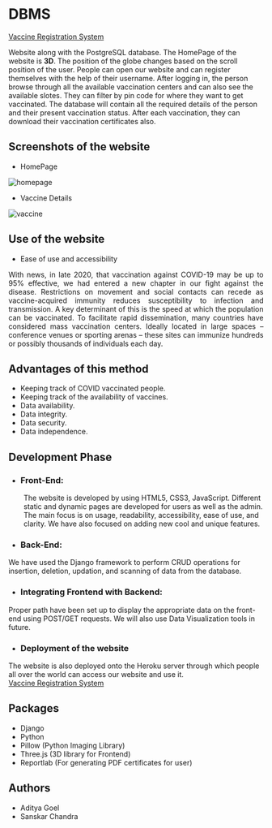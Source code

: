 # DBMS
 <a href = "https://vaccineregistration.herokuapp.com/" target="_blank" rel="noopener noreferrer">Vaccine Registration System</a>
 
<p>Website along with the PostgreSQL database. The HomePage of the website is <b>3D</b>. The position of the globe changes based on the scroll position of the user. People can open our website and can register themselves with the help of their username. After logging in, the person browse through all the available vaccination centers and can also see the available slotes. They can filter by pin code for where they want to get vaccinated.
The database will contain all the required details of the person and their present vaccination status. After each vaccination, they can download their vaccination certificates also.</p>

## Screenshots of the website
* HomePage

![homepage](https://user-images.githubusercontent.com/67872867/152632364-ba5f2ec1-aa33-41f0-bf95-2371249cc9ed.jpg)

* Vaccine Details

![vaccine](https://user-images.githubusercontent.com/67872867/152651088-0a25b444-84dc-4764-8162-8f584c115e5b.jpg)

## Use of the website
* Ease of use and accessibility
<p style = "text-align: justify";>With news, in late 2020, that vaccination against COVID-19 may be up to 95% effective, we had entered a new chapter in our fight against the disease. Restrictions on movement and social contacts can recede as vaccine-acquired immunity reduces susceptibility to infection and transmission. A key determinant of this is the speed at which the population can be vaccinated. To facilitate rapid dissemination, many countries have considered mass vaccination centers. Ideally located in large spaces – conference venues or sporting arenas – these sites can immunize hundreds or possibly thousands of individuals each day.</p>

## Advantages of this method
* Keeping track of COVID vaccinated people.
* Keeping track of the availability of vaccines.
* Data availability.
* Data integrity.
* Data security.
* Data independence.

## Development Phase
* ### Front-End:
<p style = "margin-left: 30px;">The website is developed by using HTML5, CSS3, JavaScript. Different static and dynamic pages are developed for users as well as the admin. The main focus is on usage, readability, accessibility, ease of use, and clarity. We have also focused on adding new cool and unique features.</p>

* ### Back-End:
We have used the Django framework to perform CRUD operations for insertion, deletion, updation, and scanning of data from the database.

* ### Integrating Frontend with Backend:
Proper path have been set up to display the appropriate data on the front-end using POST/GET requests. We will also use Data Visualization tools in future.

* ### Deployment of the website
The website is also deployed onto the Heroku server through which people all over the world can access our website and use it.<br>
 <a href = "https://vaccineregistration.herokuapp.com/" target="_blank" rel="noopener noreferrer">Vaccine Registration System</a>

## Packages
* Django
* Python
* Pillow (Python Imaging Library)
* Three.js (3D library for Frontend)
* Reportlab (For generating PDF certificates for user)

## Authors
* Aditya Goel
* Sanskar Chandra
